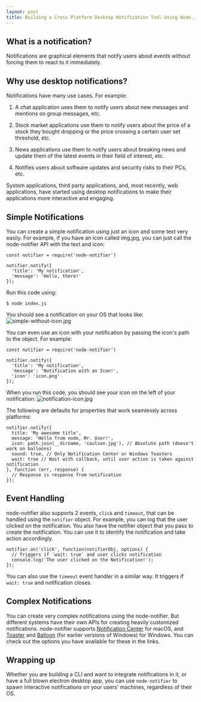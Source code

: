 ```yaml
---
layout: post
title: Building a Cross Platform Desktop Notification Tool Using Node.js
---
```


## What is a notification?
Notifications are graphical elements that notify users about events without forcing them to react to it immediately. 

## Why use desktop notifications?
Notifications have many use cases. For example:

1. A chat application uses them to notify users about new messages and mentions on group messages, etc. 

2. Stock market applications use them to notify users about the price of a stock they bought dropping or the price crossing a certain user set threshold, etc.

3. News applications use them to notify users about breaking news and update them of the latest events in their field of interest, etc.

4. Notifies users about software updates and security risks to their PCs, etc. 

System applications, third party applications, and, most recently, web applications, have started using desktop notifications to make their applications more interactive and engaging. 

## Simple Notifications
You can create a simple notification using just an icon and some text very easily. For example, if you have an icon called img.jpg, you can just call the node-notifier API with the text and icon:

```
const notifier = require('node-notifier')

notifier.notify({
  'title': 'My notification',
  'message': 'Hello, there!'
});
```

Run this code using: 

```
$ node index.js
```

You should see a notification on your OS that looks like: 
![simple-without-icon.jpg](https://cdn.filestackcontent.com/MTg1hebTwSnBOuCJDlFm)

You can even use an icon with your notification by passing the icon's path to the object. For example:

```
const notifier = require('node-notifier')

notifier.notify({
  'title': 'My notification',
  'message': 'Notification with an Icon!',
  'icon': 'icon.png'
});
```

When you run this code, you should see your icon on the left of your notification:
![notification-icon.jpg](https://cdn.filestackcontent.com/haBXuEl7RGSFlE950MnL)

The following are defaults for properties that work seamlessly across platforms: 
```
notifier.notify({
  title: 'My awesome title',
  message: 'Hello from node, Mr. User!',
  icon: path.join(__dirname, 'coulson.jpg'), // Absolute path (doesn't work on balloons)
  sound: true, // Only Notification Center or Windows Toasters
  wait: true // Wait with callback, until user action is taken against notification
}, function (err, response) {
  // Response is response from notification
});
```

## Event Handling
node-notifier also supports 2 events, `click` and `timeout`, that can be handled using the `notifier` object. For example, you can log that the user clicked on the notification. You also have the notifier object that you pass to create the notification. You can use it to identify the notification and take action accordingly.

```
notifier.on('click', function(notifierObj, options) {
  // Triggers if `wait: true` and user clicks notification
  console.log('The user clicked on the Notification!');
});
```

You can also use the `timeout` event handler in a similar way. It triggers if `wait: true` and notification closes.

## Complex Notifications
You can create very complex notifications using the node-notifier. But different systems have their own APIs for creating heavily customized notifications. node-notifier supports [Notification Center](https://github.com/mikaelbr/node-notifier#usage-notificationcenter) for macOS, and [Toaster](https://github.com/mikaelbr/node-notifier#usage-windowstoaster) and [Balloon](https://github.com/mikaelbr/node-notifier#usage-windowsballoon) (for earlier versions of Windows) for Windows. You can check out the options you have available for these in the links. 

## Wrapping up
Whether you are building a CLI and want to integrate notifications in it, or have a full blown electron desktop app, you can use `node-notifier` to spawn interactive notifications on your users' machines, regardless of their OS.
